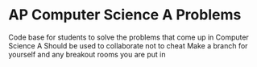 # AP Computer Science A Problems
Code base for students to solve the problems that come up in Computer Science A
Should be used to collaborate not to cheat
Make a branch for yourself and any breakout rooms you are put in
